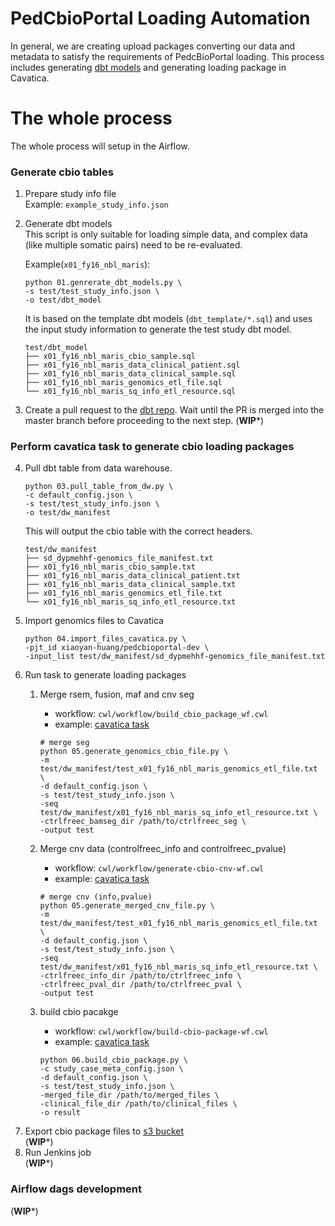 # PedCbioPortal Loading Automation
In general, we are creating upload packages converting our data and metadata to satisfy the requirements of PedcBioPortal loading. This process includes generating [dbt models](https://github.com/d3b-center/d3b-dbt-study-transforms/tree/master/models/cbio_metadata) and generating loading package in Cavatica.

# The whole process
The whole process will setup in the Airflow.    
### Generate cbio tables
1. Prepare study info file  
    Example: `example_study_info.json`
2. Generate dbt models  
    This script is only suitable for loading simple data, and complex data (like multiple somatic pairs) need to be re-evaluated. 
    
    Example(`x01_fy16_nbl_maris`):
    ```
    python 01.genrerate_dbt_models.py \
    -s test/test_study_info.json \
    -o test/dbt_model
    ```
    It is based on the template dbt models (`dbt_template/*.sql`) and uses the input study information to generate the test study dbt model.
    ```
    test/dbt_model
    ├── x01_fy16_nbl_maris_cbio_sample.sql
    ├── x01_fy16_nbl_maris_data_clinical_patient.sql
    ├── x01_fy16_nbl_maris_data_clinical_sample.sql
    ├── x01_fy16_nbl_maris_genomics_etl_file.sql
    └── x01_fy16_nbl_maris_sq_info_etl_resource.sql
    ```
3. Create a pull request to the [dbt repo](https://github.com/d3b-center/d3b-dbt-study-transforms/tree/master/models/cbio_metadata). Wait until the PR is merged into the master branch before proceeding to the next step. (**WIP***)

### Perform cavatica task to generate cbio loading packages

4. Pull dbt table from data warehouse.
    ```
    python 03.pull_table_from_dw.py \
    -c default_config.json \
    -s test/test_study_info.json \
    -o test/dw_manifest
    ```
    This will output the cbio table with the correct headers.
    ```
    test/dw_manifest
    ├── sd_dypmehhf-genomics_file_manifest.txt
    ├── x01_fy16_nbl_maris_cbio_sample.txt
    ├── x01_fy16_nbl_maris_data_clinical_patient.txt
    ├── x01_fy16_nbl_maris_data_clinical_sample.txt
    ├── x01_fy16_nbl_maris_genomics_etl_file.txt
    └── x01_fy16_nbl_maris_sq_info_etl_resource.txt

    ```
5. Import genomics files to Cavatica
    ```
    python 04.import_files_cavatica.py \
    -pjt_id xiaoyan-huang/pedcbioportal-dev \
    -input_list test/dw_manifest/sd_dypmehhf-genomics_file_manifest.txt

    ```
6. Run task to generate loading packages    
    1. Merge rsem, fusion, maf and cnv seg
        - workflow: `cwl/workflow/build_cbio_package_wf.cwl`
        - example: [cavatica task](https://cavatica.sbgenomics.com/u/xiaoyan-huang/pedcbioportal-dev/tasks/7c4bb5a6-9c8e-430f-958b-a3cb533233d1/)

        ```
        # merge seg 
        python 05.generate_genomics_cbio_file.py \
        -m test/dw_manifest/test_x01_fy16_nbl_maris_genomics_etl_file.txt \
        -d default_config.json \
        -s test/test_study_info.json \
        -seq test/dw_manifest/x01_fy16_nbl_maris_sq_info_etl_resource.txt \
        -ctrlfreec_bamseg_dir /path/to/ctrlfreec_seg \
        -output test
        ```
    2. Merge cnv data (controlfreec_info and controlfreec_pvalue)
        - workflow: `cwl/workflow/generate-cbio-cnv-wf.cwl`
        - example: [cavatica task](https://cavatica.sbgenomics.com/u/xiaoyan-huang/pedcbioportal-dev/tasks/f836a543-936e-498c-8c36-a6ceab5a3289/)

        ```
        # merge cnv (info,pvalue)
        python 05.generate_merged_cnv_file.py \
        -m test/dw_manifest/test_x01_fy16_nbl_maris_genomics_etl_file.txt \
        -d default_config.json \
        -s test/test_study_info.json \
        -seq test/dw_manifest/x01_fy16_nbl_maris_sq_info_etl_resource.txt \
        -ctrlfreec_info_dir /path/to/ctrlfreec_info \
        -ctrlfreec_pval_dir /path/to/ctrlfreec_pval \
        -output test
        ```
    3. build cbio pacakge
        - workflow: `cwl/workflow/build-cbio-package-wf.cwl`
        - example: [cavatica task](https://cavatica.sbgenomics.com/u/xiaoyan-huang/pedcbioportal-dev/tasks/7973f632-6aa1-4360-b1e3-7e11539a6c2d/)

        ```
        python 06.build_cbio_package.py \
        -c study_case_meta_config.json \
        -d default_config.json \
        -s test/test_study_info.json \
        -merged_file_dir /path/to/merged_files \
        -clinical_file_dir /path/to/clinical_files \
        -o result
        ```
6. Export cbio package files to [s3 bucket](s3://kf-cbioportal-studies/public/)     
    (**WIP***)
7. Run Jenkins job  
    (**WIP***)

### Airflow dags development    
(**WIP***)
